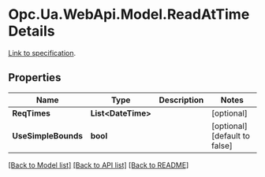 # Opc.Ua.WebApi.Model.ReadAtTimeDetails
[Link to specification](https://reference.opcfoundation.org/v105/Core/docs/Part11/6.5.5/#6.5.5.1).

## Properties

Name | Type | Description | Notes
------------ | ------------- | ------------- | -------------
**ReqTimes** | **List&lt;DateTime&gt;** |  | [optional] 
**UseSimpleBounds** | **bool** |  | [optional] [default to false]

[[Back to Model list]](../README.md#documentation-for-models) [[Back to API list]](../README.md#documentation-for-api-endpoints) [[Back to README]](../README.md)

